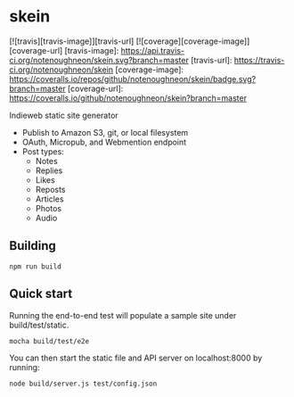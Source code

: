 # skein

[![travis][travis-image]][travis-url]
[![coverage][coverage-image]][coverage-url]
[travis-image]: https://api.travis-ci.org/notenoughneon/skein.svg?branch=master
[travis-url]: https://travis-ci.org/notenoughneon/skein
[coverage-image]: https://coveralls.io/repos/github/notenoughneon/skein/badge.svg?branch=master
[coverage-url]: https://coveralls.io/github/notenoughneon/skein?branch=master

Indieweb static site generator

* Publish to Amazon S3, git, or local filesystem
* OAuth, Micropub, and Webmention endpoint
* Post types:
  * Notes
  * Replies
  * Likes
  * Reposts
  * Articles
  * Photos
  * Audio

## Building

```
npm run build
```

## Quick start

Running the end-to-end test will populate a sample site under build/test/static.

```
mocha build/test/e2e
```

You can then start the static file and API server on localhost:8000 by running:

```
node build/server.js test/config.json
```

